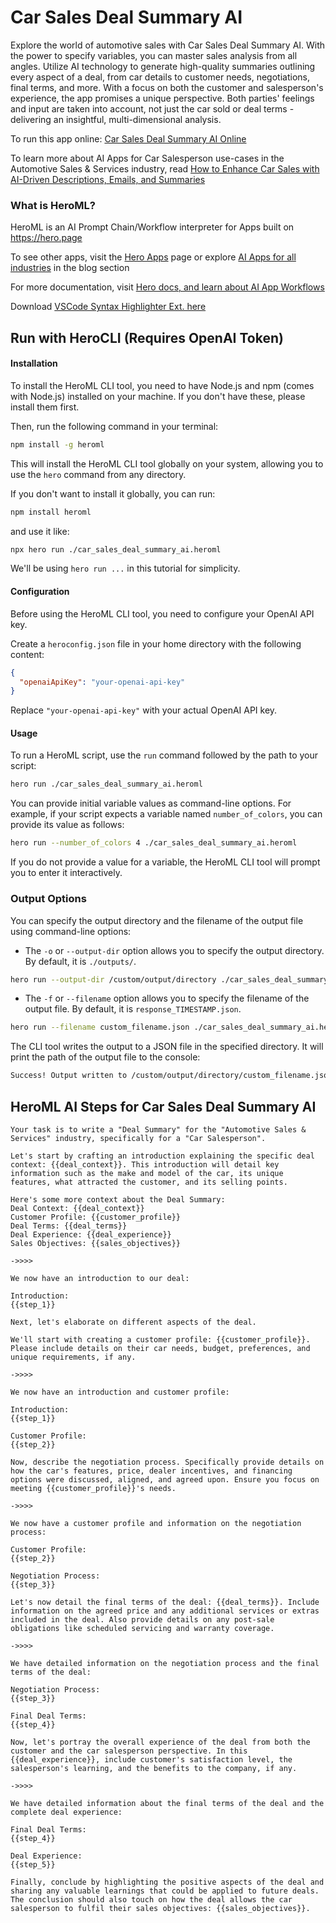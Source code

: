 # Car Sales Deal Summary AI

Explore the world of automotive sales with Car Sales Deal Summary AI. With the power to specify variables, you can master sales analysis from all angles. Utilize AI technology to generate high-quality summaries outlining every aspect of a deal, from car details to customer needs, negotiations, final terms, and more. With a focus on both the customer and salesperson's experience, the app promises a unique perspective. Both parties' feelings and input are taken into account, not just the car sold or deal terms - delivering an insightful, multi-dimensional analysis.

To run this app online: [Car Sales Deal Summary AI Online](https://hero.page/app/car-sales-deal-summary-ai-comprehensive-multi-dimensional-sales-analysis/8rsxWulRdEJs8mTVLBq5)

To learn more about AI Apps for Car Salesperson use-cases in the Automotive Sales & Services industry, read [How to Enhance Car Sales with AI-Driven Descriptions, Emails, and Summaries](https://hero.page/blog/ai/automotive-sales-and-services/how-to-enhance-car-sales-with-ai-driven-descriptions-emails-and-summaries/170748)

### What is HeroML?
HeroML is an AI Prompt Chain/Workflow interpreter for Apps built on https://hero.page 

To see other apps, visit the [Hero Apps](https://hero.page/apps) page or explore [AI Apps for all industries](https://hero.page/blog) in the blog section

For more documentation, visit [Hero docs, and learn about AI App Workflows](https://hero.page/tutorials/introduction-to-heroml)

Download [VSCode Syntax Highlighter Ext. here](https://marketplace.visualstudio.com/items?itemName=hero-page.heroml)

## Run with HeroCLI (Requires OpenAI Token)

#### Installation

To install the HeroML CLI tool, you need to have Node.js and npm (comes with Node.js) installed on your machine. If you don't have these, please install them first. 

Then, run the following command in your terminal:

```bash
npm install -g heroml
```

This will install the HeroML CLI tool globally on your system, allowing you to use the `hero` command from any directory.

If you don't want to install it globally, you can run:

```bash
npm install heroml
```

and use it like:

```bash
npx hero run ./car_sales_deal_summary_ai.heroml
```

We'll be using `hero run ...` in this tutorial for simplicity.

#### Configuration

Before using the HeroML CLI tool, you need to configure your OpenAI API key. 

Create a `heroconfig.json` file in your home directory with the following content:

```json
{
  "openaiApiKey": "your-openai-api-key"
}
```

Replace `"your-openai-api-key"` with your actual OpenAI API key.

#### Usage

To run a HeroML script, use the `run` command followed by the path to your script:

```bash
hero run ./car_sales_deal_summary_ai.heroml
```

You can provide initial variable values as command-line options. For example, if your script expects a variable named `number_of_colors`, you can provide its value as follows:

```bash
hero run --number_of_colors 4 ./car_sales_deal_summary_ai.heroml
```

If you do not provide a value for a variable, the HeroML CLI tool will prompt you to enter it interactively.

### Output Options

You can specify the output directory and the filename of the output file using command-line options:

- The `-o` or `--output-dir` option allows you to specify the output directory. By default, it is `./outputs/`.

```bash
hero run --output-dir /custom/output/directory ./car_sales_deal_summary_ai.heroml
```

- The `-f` or `--filename` option allows you to specify the filename of the output file. By default, it is `response_TIMESTAMP.json`.

```bash
hero run --filename custom_filename.json ./car_sales_deal_summary_ai.heroml
```

The CLI tool writes the output to a JSON file in the specified directory. It will print the path of the output file to the console:

```bash
Success! Output written to /custom/output/directory/custom_filename.json
```


## HeroML AI Steps for Car Sales Deal Summary AI
```
Your task is to write a "Deal Summary" for the "Automotive Sales & Services" industry, specifically for a "Car Salesperson". 

Let's start by crafting an introduction explaining the specific deal context: {{deal_context}}. This introduction will detail key information such as the make and model of the car, its unique features, what attracted the customer, and its selling points.

Here's some more context about the Deal Summary:
Deal Context: {{deal_context}}
Customer Profile: {{customer_profile}}
Deal Terms: {{deal_terms}}
Deal Experience: {{deal_experience}}
Sales Objectives: {{sales_objectives}}

->>>>

We now have an introduction to our deal:

Introduction:
{{step_1}}

Next, let's elaborate on different aspects of the deal. 
 
We'll start with creating a customer profile: {{customer_profile}}. Please include details on their car needs, budget, preferences, and unique requirements, if any.

->>>>

We now have an introduction and customer profile:

Introduction:
{{step_1}}

Customer Profile:
{{step_2}}

Now, describe the negotiation process. Specifically provide details on how the car's features, price, dealer incentives, and financing options were discussed, aligned, and agreed upon. Ensure you focus on meeting {{customer_profile}}'s needs.

->>>>

We now have a customer profile and information on the negotiation process:

Customer Profile:
{{step_2}}

Negotiation Process:
{{step_3}}

Let's now detail the final terms of the deal: {{deal_terms}}. Include information on the agreed price and any additional services or extras included in the deal. Also provide details on any post-sale obligations like scheduled servicing and warranty coverage.

->>>>

We have detailed information on the negotiation process and the final terms of the deal:

Negotiation Process:
{{step_3}}

Final Deal Terms:
{{step_4}}

Now, let's portray the overall experience of the deal from both the customer and the car salesperson perspective. In this {{deal_experience}}, include customer's satisfaction level, the salesperson's learning, and the benefits to the company, if any.

->>>>

We have detailed information about the final terms of the deal and the complete deal experience:

Final Deal Terms:
{{step_4}}

Deal Experience:
{{step_5}}

Finally, conclude by highlighting the positive aspects of the deal and sharing any valuable learnings that could be applied to future deals. The conclusion should also touch on how the deal allows the car salesperson to fulfil their sales objectives: {{sales_objectives}}.


```

